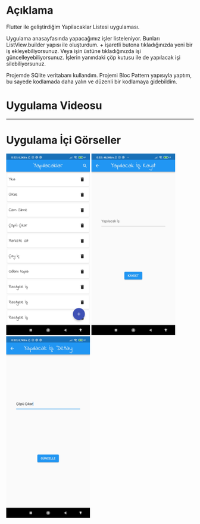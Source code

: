 # Açıklama

Flutter ile geliştirdiğim Yapilacaklar Listesi uygulaması.

Uygulama anasayfasında yapacağımız işler listeleniyor. Bunları ListView.builder yapısı ile oluşturdum. + işaretli butona tıkladığınızda yeni bir iş ekleyebiliyorsunuz. 
Veya işin üstüne tıkladığınızda işi güncelleyebiliyorsunuz. İşlerin yanındaki çöp kutusu ile de yapılacak işi silebiliyorsunuz.

Projemde SQlite veritabanı kullandım. Projemi Bloc Pattern yapısıyla yaptım, bu sayede kodlamada daha yalın ve düzenli bir kodlamaya gidebildim. 

# Uygulama Videosu

---

# Uygulama İçi Görseller

<p float="left">
  <img src="/pictures/resim1.jpg" width="225" />
  <img src="/pictures/resim2.jpg" width="225" /> 
  <img src="/pictures/resim3.jpg" width="225" />
</p>
